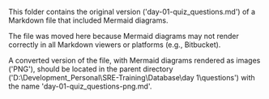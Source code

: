 This folder contains the original version ('day-01-quiz_questions.md') of a Markdown file that included Mermaid diagrams.

The file was moved here because Mermaid diagrams may not render correctly in all Markdown viewers or platforms (e.g., Bitbucket).

A converted version of the file, with Mermaid diagrams rendered as images ('PNG'), should be located in the parent directory ('D:\Development_Personal\SRE-Training\Database\day 1\questions') with the name 'day-01-quiz_questions-png.md'.